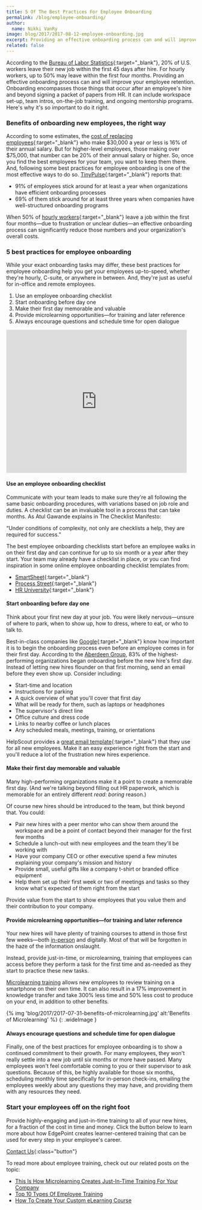```yaml
---
title: 5 Of The Best Practices For Employee Onboarding
permalink: /blog/employee-onboarding/
author:
  name: Nikki VanRy
image: blog/2017/2017-08-12-employee-onboarding.jpg
excerpt: Providing an effective onboarding process can and will improve your employee retention. Here's how to do it right.
related: false
---
```


According to the [Bureau of Labor Statistics](https://www.bls.gov/news.release/jolts.nr0.htm){:target="_blank"}, 20% of U.S. workers leave their new job within the first 45 days after hire. For hourly workers, up to 50% may leave within the first four months. Providing an effective onboarding process can and will improve your employee retention. Onboarding encompasses those things that occur after an employee's hire and beyond signing a packet of papers from HR. It can include workspace set-up, team intros, on-the-job training, and ongoing mentorship programs. Here's why it's so important to do it right.

### Benefits of onboarding new employees, the right way

According to some estimates, the [cost of replacing employees](http://www.recruiteze.com/cost-hire-new-employee/){:target="_blank"} who make $30,000 a year or less is 16% of their annual salary. But for higher-level employees, those making over $75,000, that number can be 20% of their annual salary or higher.
So, once you find the best employees for your team, you want to keep them there. And, following some best practices for employee onboarding is one of the most effective ways to do so. [TinyPulse](https://www.tinypulse.com/blog/companies-with-the-most-unique-employee-onboarding-practices){:target="_blank"} reports that:

*  91% of employees stick around for at least a year when organizations have efficient onboarding processes
*  69% of them stick around for at least three years when companies have well-structured onboarding programs

When 50% of [hourly workers](https://www.shrm.org/foundation/ourwork/initiatives/resources-from-past-initiatives/Documents/Onboarding%20New%20Employees.pdf){:target="_blank"} leave a job within the first four months—due to frustration or unclear duties—an effective onboarding process can significantly reduce those numbers and your organization's overall costs.

### 5 best practices for employee onboarding

While your exact onboarding tasks may differ, these best practices for employee onboarding help you get your employees up-to-speed, whether they're hourly, C-suite, or anywhere in between. And, they're just as useful for in-office and remote employees.

1. Use an employee onboarding checklist
2. Start onboarding before day one
3. Make their first day memorable and valuable
4. Provide microlearning opportunities—for training and later reference
5. Always encourage questions and schedule time for open dialogue


<div class="responsive-embed widescreen marginTop">
  <iframe src="https://player.vimeo.com/video/229428936" width="480" height="380" frameborder="0" webkitallowfullscreen mozallowfullscreen allowfullscreen></iframe>
</div>


#### Use an employee onboarding checklist

Communicate with your team leads to make sure they're all following the same basic onboarding procedures, with variations based on job role and duties. A checklist can be an invaluable tool in a process that can take months. As Atul Gawande explains in The Checklist Manifesto:

“Under conditions of complexity, not only are checklists a help, they are required for success.”

The best employee onboarding checklists start before an employee walks in on their first day and can continue for up to six month or a year after they start. Your team may already have a checklist in place, or you can find inspiration in some online employee onboarding checklist templates from:

*  [SmartSheet](https://www.smartsheet.com/free-onboarding-checklists-and-templates){:target="_blank"}
*  [Process Street](https://www.process.st/checklist/employee-onboarding-checklist){:target="_blank"}
*  [HR University](https://hru.gov/Studio_Recruitment/tools/Onboarding%20Checklist%20for%20Hiring%20Managers%20Template.pdf){:target="_blank"}

#### Start onboarding before day one

Think about your first new day at your job. You were likely nervous—unsure of where to park, when to show up, how to dress, where to eat, or who to talk to.

Best-in-class companies like [Google](https://www.tinypulse.com/blog/companies-with-the-most-unique-employee-onboarding-practices){:target="_blank"} know how important it is to begin the onboarding process even before an employee comes in for their first day. According to the [Aberdeen Group](http://deliberatepractice.com.au/wp-content/uploads/2013/04/Onboarding-2013.pdf), 83% of the highest-performing organizations began onboarding before the new hire's first day.
Instead of letting new hires flounder on that first morning, send an email before they even show up. Consider including:

*  Start-time and location
*  Instructions for parking
*  A quick overview of what you'll cover that first day
*  What will be ready for them, such as laptops or headphones
*  The supervisor's direct line
*  Office culture and dress code
*  Links to nearby coffee or lunch places
*  Any scheduled meals, meetings, training, or orientations

HelpScout provides a [great email template](https://www.helpscout.net/blog/employee-onboarding/){:target="_blank"} that they use for all new employees. Make it an easy experience right from the start and you'll reduce a lot of the frustration new hires experience.

#### Make their first day memorable and valuable

Many high-performing organizations make it a point to create a memorable first day. (And we're talking beyond filling out HR paperwork, which is memorable for an entirely different *read: boring* reason.)

Of course new hires should be introduced to the team, but think beyond that. You could:

*  Pair new hires with a peer mentor who can show them around the workspace and be a point of contact beyond their manager for the first few months
*  Schedule a lunch-out with new employees and the team they'll be working with
*  Have your company CEO or other executive spend a few minutes explaining your company's mission and history
*  Provide small, useful gifts like a company t-shirt or branded office equipment
*  Help them set up their first week or two of meetings and tasks so they know what's expected of them right from the start

Provide value from the start to show employees that you value them and their contribution to your company.

#### Provide microlearning opportunities—for training and later reference

Your new hires will have plenty of training courses to attend in those first few weeks—both [in-person](/blog/Instructor-led-Training-vs-eLearning/) and digitally. Most of that will be forgotten in the haze of the information onslaught.

Instead, provide just-in-time, or microlearning, training that employees can access before they perform a task for the first time and as-needed as they start to practice these new tasks.

[Microlearning training](/blog/microlearning) allows new employees to review training on a smartphone on their own time. It can also result in a 17% improvement in knowledge transfer and take 300% less time and 50% less cost to produce on your end, in addition to other benefits.

{% img 'blog/2017/2017-07-31-benefits-of-microlearning.jpg'
   alt:'Benefits of Microlearning' %}
{: .wideImage }

#### Always encourage questions and schedule time for open dialogue

Finally, one of the best practices for employee onboarding is to show a continued commitment to their growth.
For many employees, they won't really settle into a new job until six months or more have passed. Many employees won't feel comfortable coming to you or their supervisor to ask questions. Because of this, be highly available for those six months, scheduling monthly time specifically for in-person check-ins, emailing the employees weekly about any questions they may have, and providing them with any resources they need.

### Start your employees off on the right foot

Provide highly-engaging and just-in-time training to all of your new hires, for a fraction of the cost in time and money. Click the button below to learn more about how EdgePoint creates learner-centered training that can be used for every step in your employee's career.

[Contact Us](/contact/ ){:class="button"}

To read more about employee training, check out our related posts on the topic:

*  [This Is How Microlearning Creates Just-In-Time Training For Your Company](/blog/microlearning)
*  [Top 10 Types Of Employee Training](/blog/top-10-types-of-employee-training/)
*  [How To Create Your Custom eLearning Course](/blog/How-To-Create-Your-Custom-eLearning-Course-With-25-Free-Tools/)
